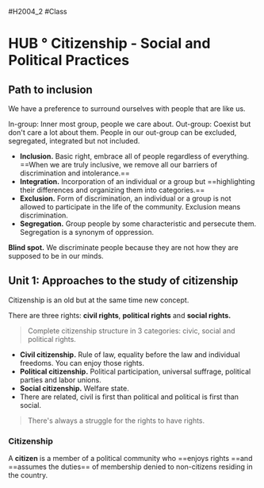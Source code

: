 #H2004_2 #Class
# HUB ° Citizenship - Social and Political Practices

## Path to inclusion
We have a preference to surround ourselves with people that are like us.

In-group: Inner most group, people we care about.
Out-group: Coexist but don't care a lot about them. People in our out-group can be excluded, segregated, integrated but not included.

- **Inclusion.** Basic right, embrace all of people regardless of everything. ==When we are truly inclusive, we remove all our barriers of discrimination and intolerance.==
- **Integration.** Incorporation of an individual or a group but ==highlighting their differences and organizing them into categories.== 
- **Exclusion.** Form of discrimination, an individual or a group is not allowed to participate in the life of the community. Exclusion means discrimination. 
- **Segregation.** Group people by some characteristic and persecute them. Segregation is a synonym of oppression. 

**Blind spot.** We discriminate people because they are not how they are supposed to be in our minds.   

## Unit 1: Approaches to the study of citizenship
Citizenship is an old but at the same time new concept.

There are three rights: **civil rights**, **political rights** and **social rights.**

> Complete citizenship structure in 3 categories: civic, social and political rights.

- **Civil citizenship.** Rule of law, equality before the law and individual freedoms. You can enjoy those rights. 
- **Political citizenship.** Political participation, universal suffrage, political parties and labor unions. 
- **Social citizenship.** Welfare state.
- There are related, civil is first than political and political is first than social.

> There's always a struggle for the rights to have rights.

### Citizenship
A **citizen** is a member of a political community who ==enjoys rights ==and ==assumes the duties== of membership denied to non-citizens residing in the country. 



